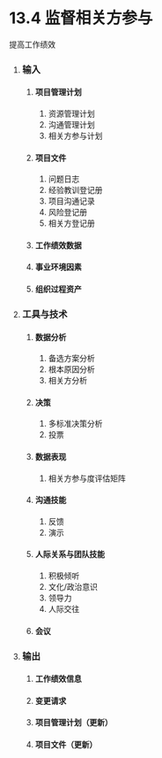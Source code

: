 # 13.4 监督相关方参与

提高工作绩效

1. ### 输入

   1. #### 项目管理计划

      1. 资源管理计划
      2. 沟通管理计划
      3. 相关方参与计划

   2. #### 项目文件

      1. 问题日志
      2. 经验教训登记册
      3. 项目沟通记录
      4. 风险登记册
      5. 相关方登记册

   3. #### 工作绩效数据

   4. #### 事业环境因素

   5. #### 组织过程资产

2. ### 工具与技术

   1. #### 数据分析

      1. 备选方案分析
      2. 根本原因分析
      3. 相关方分析

   2. #### 决策

      1. 多标准决策分析
      2. 投票

   3. #### 数据表现

      1. 相关方参与度评估矩阵

   4. #### 沟通技能

      1. 反馈
      2. 演示

   5. #### 人际关系与团队技能

      1. 积极倾听
      2. 文化/政治意识
      3. 领导力
      4. 人际交往

   6. #### 会议

3. ### 输出

   1. #### 工作绩效信息

   2. #### 变更请求

   3. #### 项目管理计划（更新）

   4. #### 项目文件（更新）
